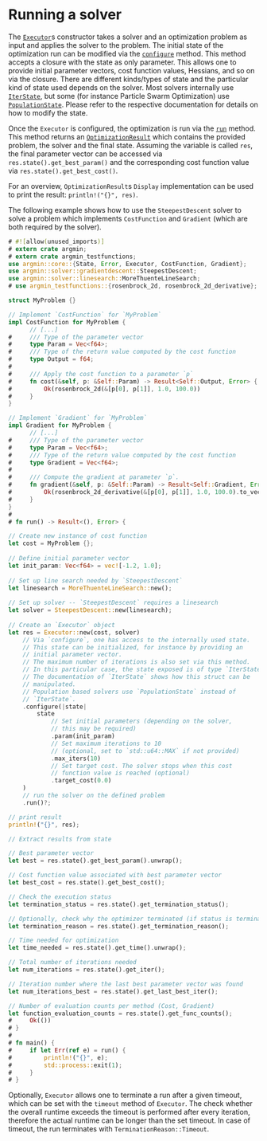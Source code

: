 # Running a solver

The [`Executor`](https://docs.rs/argmin/latest/argmin/core/struct.Executor.html)s constructor takes a solver and an optimization problem as input and applies the solver to the problem.
The initial state of the optimization run can be modified via the [`configure`](https://docs.rs/argmin/latest/argmin/core/struct.Executor.html#method.configure) method.
This method accepts a closure with the state as only parameter.
This allows one to provide initial parameter vectors, cost function values, Hessians, and so on via the closure.
There are different kinds/types of state and the particular kind of state used depends on the solver.
Most solvers internally use [`IterState`](https://docs.rs/argmin/latest/argmin/core/struct.IterState.html), but some (for instance Particle Swarm Optimization) use [`PopulationState`](https://docs.rs/argmin/latest/argmin/core/struct.PopulationState.html).
Please refer to the respective documentation for details on how to modify the state.

Once the `Executor` is configured, the optimization is run via the [`run`](https://docs.rs/argmin/latest/argmin/core/struct.Executor.html#method.run) method.
This method returns an [`OptimizationResult`](https://docs.rs/argmin/latest/argmin/core/struct.OptimizationResult.html) which contains the provided problem, the solver and the final state. 
Assuming the variable is called `res`, the final parameter vector can be accessed via `res.state().get_best_param()` and the corresponding cost function value via `res.state().get_best_cost()`.

For an overview, `OptimizationResult`s `Display` implementation can be used to print the result: `println!("{}", res)`.

The following example shows how to use the `SteepestDescent` solver to solve a problem which implements `CostFunction` and `Gradient` (which are both required by the solver).

```rust
# #![allow(unused_imports)]
# extern crate argmin;
# extern crate argmin_testfunctions;
use argmin::core::{State, Error, Executor, CostFunction, Gradient};
use argmin::solver::gradientdescent::SteepestDescent;
use argmin::solver::linesearch::MoreThuenteLineSearch;
# use argmin_testfunctions::{rosenbrock_2d, rosenbrock_2d_derivative};

struct MyProblem {}

// Implement `CostFunction` for `MyProblem`
impl CostFunction for MyProblem {
      // [...]
#     /// Type of the parameter vector
#     type Param = Vec<f64>;
#     /// Type of the return value computed by the cost function
#     type Output = f64;
#
#     /// Apply the cost function to a parameter `p`
#     fn cost(&self, p: &Self::Param) -> Result<Self::Output, Error> {
#         Ok(rosenbrock_2d(&[p[0], p[1]], 1.0, 100.0))
#     }
}

// Implement `Gradient` for `MyProblem`
impl Gradient for MyProblem {
      // [...]
#     /// Type of the parameter vector
#     type Param = Vec<f64>;
#     /// Type of the return value computed by the cost function
#     type Gradient = Vec<f64>;
#
#     /// Compute the gradient at parameter `p`.
#     fn gradient(&self, p: &Self::Param) -> Result<Self::Gradient, Error> {
#         Ok(rosenbrock_2d_derivative(&[p[0], p[1]], 1.0, 100.0).to_vec())
#     }
}
#
# fn run() -> Result<(), Error> {

// Create new instance of cost function
let cost = MyProblem {};
 
// Define initial parameter vector
let init_param: Vec<f64> = vec![-1.2, 1.0];
 
// Set up line search needed by `SteepestDescent`
let linesearch = MoreThuenteLineSearch::new();
 
// Set up solver -- `SteepestDescent` requires a linesearch
let solver = SteepestDescent::new(linesearch);
 
// Create an `Executor` object 
let res = Executor::new(cost, solver)
    // Via `configure`, one has access to the internally used state.
    // This state can be initialized, for instance by providing an
    // initial parameter vector.
    // The maximum number of iterations is also set via this method.
    // In this particular case, the state exposed is of type `IterState`.
    // The documentation of `IterState` shows how this struct can be
    // manipulated.
    // Population based solvers use `PopulationState` instead of 
    // `IterState`.
    .configure(|state|
        state
            // Set initial parameters (depending on the solver,
            // this may be required)
            .param(init_param)
            // Set maximum iterations to 10
            // (optional, set to `std::u64::MAX` if not provided)
            .max_iters(10)
            // Set target cost. The solver stops when this cost
            // function value is reached (optional)
            .target_cost(0.0)
    )
    // run the solver on the defined problem
    .run()?;

// print result
println!("{}", res);

// Extract results from state

// Best parameter vector
let best = res.state().get_best_param().unwrap();

// Cost function value associated with best parameter vector
let best_cost = res.state().get_best_cost();

// Check the execution status
let termination_status = res.state().get_termination_status();

// Optionally, check why the optimizer terminated (if status is terminated) 
let termination_reason = res.state().get_termination_reason();

// Time needed for optimization
let time_needed = res.state().get_time().unwrap();

// Total number of iterations needed
let num_iterations = res.state().get_iter();

// Iteration number where the last best parameter vector was found
let num_iterations_best = res.state().get_last_best_iter();

// Number of evaluation counts per method (Cost, Gradient)
let function_evaluation_counts = res.state().get_func_counts();
#     Ok(())
# }
#
# fn main() {
#     if let Err(ref e) = run() {
#         println!("{}", e);
#         std::process::exit(1);
#     }
# }
```

Optionally, `Executor` allows one to terminate a run after a given timeout, which can be set with the `timeout` method of `Executor`. 
The check whether the overall runtime exceeds the timeout is performed after every iteration, therefore the actual runtime can be longer than the set timeout.
In case of timeout, the run terminates with `TerminationReason::Timeout`.
